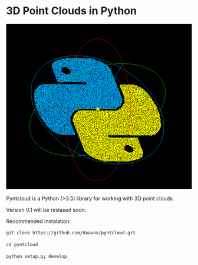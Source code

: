 3D Point Clouds in Python
=============================
![pyntcloud Logo](data/3Dpython.png)

Pyntcloud is a Python (>3.5) library for working with 3D point clouds.

Version 0.1 will be reslased soon.

Recommended instalation:

```
git clone https://github.com/daavoo/pyntcloud.git

cd pyntcloud

python setup.py develop
```

